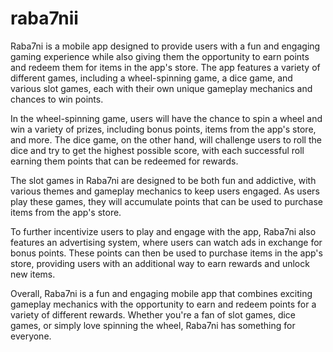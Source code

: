 # raba7nii
Raba7ni is a mobile app designed to provide users with a fun and engaging gaming experience while also giving them the opportunity to earn points and redeem them for items in the app's store. The app features a variety of different games, including a wheel-spinning game, a dice game, and various slot games, each with their own unique gameplay mechanics and chances to win points.

In the wheel-spinning game, users will have the chance to spin a wheel and win a variety of prizes, including bonus points, items from the app's store, and more. The dice game, on the other hand, will challenge users to roll the dice and try to get the highest possible score, with each successful roll earning them points that can be redeemed for rewards.

The slot games in Raba7ni are designed to be both fun and addictive, with various themes and gameplay mechanics to keep users engaged. As users play these games, they will accumulate points that can be used to purchase items from the app's store.

To further incentivize users to play and engage with the app, Raba7ni also features an advertising system, where users can watch ads in exchange for bonus points. These points can then be used to purchase items in the app's store, providing users with an additional way to earn rewards and unlock new items.

Overall, Raba7ni is a fun and engaging mobile app that combines exciting gameplay mechanics with the opportunity to earn and redeem points for a variety of different rewards. Whether you're a fan of slot games, dice games, or simply love spinning the wheel, Raba7ni has something for everyone.
